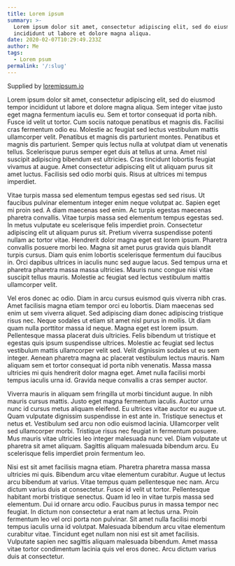 ```yaml
---
title: Lorem ipsum
summary: >-
  Lorem ipsum dolor sit amet, consectetur adipiscing elit, sed do eiusmod tempor
  incididunt ut labore et dolore magna aliqua.
date: 2020-02-07T10:29:49.233Z
author: Me
tags:
  - Lorem psum
permalink: '/:slug'
---
```

Supplied by [loremipsum.io](https://loremipsum.io/)

Lorem ipsum dolor sit amet, consectetur adipiscing elit, sed do eiusmod tempor incididunt ut labore et dolore magna aliqua. Sem integer vitae justo eget magna fermentum iaculis eu. Sem et tortor consequat id porta nibh. Fusce id velit ut tortor. Cum sociis natoque penatibus et magnis dis. Facilisi cras fermentum odio eu. Molestie ac feugiat sed lectus vestibulum mattis ullamcorper velit. Penatibus et magnis dis parturient montes. Penatibus et magnis dis parturient. Semper quis lectus nulla at volutpat diam ut venenatis tellus. Scelerisque purus semper eget duis at tellus at urna. Amet nisl suscipit adipiscing bibendum est ultricies. Cras tincidunt lobortis feugiat vivamus at augue. Amet consectetur adipiscing elit ut aliquam purus sit amet luctus. Facilisis sed odio morbi quis. Risus at ultrices mi tempus imperdiet.

Vitae turpis massa sed elementum tempus egestas sed sed risus. Ut faucibus pulvinar elementum integer enim neque volutpat ac. Sapien eget mi proin sed. A diam maecenas sed enim. Ac turpis egestas maecenas pharetra convallis. Vitae turpis massa sed elementum tempus egestas sed. In metus vulputate eu scelerisque felis imperdiet proin. Consectetur adipiscing elit ut aliquam purus sit. Pretium viverra suspendisse potenti nullam ac tortor vitae. Hendrerit dolor magna eget est lorem ipsum. Pharetra convallis posuere morbi leo. Magna sit amet purus gravida quis blandit turpis cursus. Diam quis enim lobortis scelerisque fermentum dui faucibus in. Orci dapibus ultrices in iaculis nunc sed augue lacus. Sed tempus urna et pharetra pharetra massa massa ultricies. Mauris nunc congue nisi vitae suscipit tellus mauris. Molestie ac feugiat sed lectus vestibulum mattis ullamcorper velit.

Vel eros donec ac odio. Diam in arcu cursus euismod quis viverra nibh cras. Amet facilisis magna etiam tempor orci eu lobortis. Diam maecenas sed enim ut sem viverra aliquet. Sed adipiscing diam donec adipiscing tristique risus nec. Neque sodales ut etiam sit amet nisl purus in mollis. Ut diam quam nulla porttitor massa id neque. Magna eget est lorem ipsum. Pellentesque massa placerat duis ultricies. Felis bibendum ut tristique et egestas quis ipsum suspendisse ultrices. Molestie ac feugiat sed lectus vestibulum mattis ullamcorper velit sed. Velit dignissim sodales ut eu sem integer. Aenean pharetra magna ac placerat vestibulum lectus mauris. Nam aliquam sem et tortor consequat id porta nibh venenatis. Massa massa ultricies mi quis hendrerit dolor magna eget. Amet nulla facilisi morbi tempus iaculis urna id. Gravida neque convallis a cras semper auctor.

Viverra mauris in aliquam sem fringilla ut morbi tincidunt augue. In nibh mauris cursus mattis. Justo eget magna fermentum iaculis. Auctor urna nunc id cursus metus aliquam eleifend. Eu ultrices vitae auctor eu augue ut. Quam vulputate dignissim suspendisse in est ante in. Tristique senectus et netus et. Vestibulum sed arcu non odio euismod lacinia. Ullamcorper velit sed ullamcorper morbi. Tristique risus nec feugiat in fermentum posuere. Mus mauris vitae ultricies leo integer malesuada nunc vel. Diam vulputate ut pharetra sit amet aliquam. Sagittis aliquam malesuada bibendum arcu. Eu scelerisque felis imperdiet proin fermentum leo.

Nisi est sit amet facilisis magna etiam. Pharetra pharetra massa massa ultricies mi quis. Bibendum arcu vitae elementum curabitur. Augue ut lectus arcu bibendum at varius. Vitae tempus quam pellentesque nec nam. Arcu dictum varius duis at consectetur. Fusce id velit ut tortor. Pellentesque habitant morbi tristique senectus. Quam id leo in vitae turpis massa sed elementum. Dui id ornare arcu odio. Faucibus purus in massa tempor nec feugiat. In dictum non consectetur a erat nam at lectus urna. Proin fermentum leo vel orci porta non pulvinar. Sit amet nulla facilisi morbi tempus iaculis urna id volutpat. Malesuada bibendum arcu vitae elementum curabitur vitae. Tincidunt eget nullam non nisi est sit amet facilisis. Vulputate sapien nec sagittis aliquam malesuada bibendum. Amet massa vitae tortor condimentum lacinia quis vel eros donec. Arcu dictum varius duis at consectetur.
